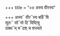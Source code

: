 +++
title = "०४ अस्य वीरस्य"

+++
अस्य᳓ वीर᳓स्य बर्हि᳓षि  
सुतः᳓ सो᳓मो दि᳓विष्टिषु  
उक्थ᳓म् म᳓दश् च शस्यते